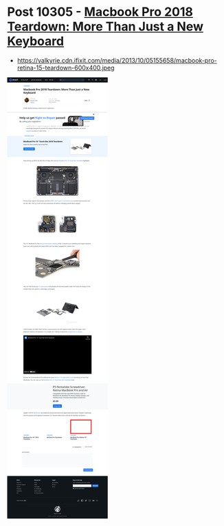# Post 10305 - [Macbook Pro 2018 Teardown: More Than Just a New Keyboard](https://www.ifixit.com/News/10305/macbook-pro-2018-teardown)

- https://valkyrie.cdn.ifixit.com/media/2013/10/05155658/macbook-pro-retina-15-teardown-600x400.jpeg

![screencap](screenshots/5d114d61-835a-4744-b965-eb7916ea2adc.png)
